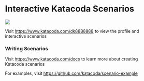 # Interactive Katacoda Scenarios

[![](http://shields.katacoda.com/katacoda/dk8888888/count.svg)](https://www.katacoda.com/dk8888888 "Get your profile on Katacoda.com")

Visit https://www.katacoda.com/dk8888888 to view the profile and interactive scenarios

### Writing Scenarios
Visit https://www.katacoda.com/docs to learn more about creating Katacoda scenarios

For examples, visit https://github.com/katacoda/scenario-example
